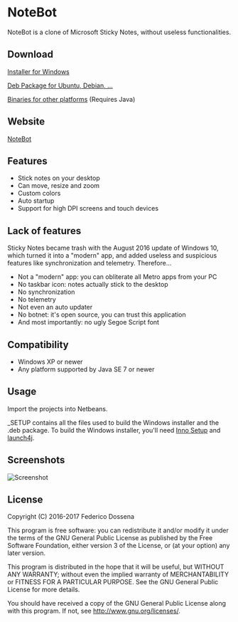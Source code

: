 # NoteBot
NoteBot is a clone of Microsoft Sticky Notes, without useless functionalities.

## Download
[Installer for Windows](http://downloads.fdossena.com/geth.php?r=stickynotes-win)

[Deb Package for Ubuntu, Debian, ...](http://downloads.fdossena.com/geth.php?r=stickynotes-deb)

[Binaries for other platforms](http://downloads.fdossena.com/geth.php?r=stickynotes-bin) (Requires Java)

## Website
[NoteBot](http://notebot.fdossena.com/)

## Features
* Stick notes on your desktop
* Can move, resize and zoom
* Custom colors
* Auto startup
* Support for high DPI screens and touch devices

## Lack of features
Sticky Notes became trash with the August 2016 update of Windows 10, which turned it into a "modern" app, and added useless and suspicious features like synchronization and telemetry. Therefore...

* Not a "modern" app: you can obliterate all Metro apps from your PC
* No taskbar icon: notes actually stick to the desktop
* No synchronization
* No telemetry
* Not even an auto updater
* No botnet: it's open source, you can trust this application
* And most importantly: no ugly Segoe Script font

## Compatibility
* Windows XP or newer
* Any platform supported by Java SE 7 or newer
 
## Usage
Import the projects into Netbeans.

_SETUP contains all the files used to build the Windows installer and the .deb package.
To build the Windows installer, you'll need [Inno Setup](http://www.jrsoftware.org/isinfo.php) and [launch4j](http://launch4j.sourceforge.net/).

## Screenshots
![Screenshot](http://fdossena.com/stickynotes/screen1_15.png)

## License
Copyright (C) 2016-2017 Federico Dossena

This program is free software: you can redistribute it and/or modify
it under the terms of the GNU General Public License as published by
the Free Software Foundation, either version 3 of the License, or
(at your option) any later version.

This program is distributed in the hope that it will be useful,
but WITHOUT ANY WARRANTY; without even the implied warranty of
MERCHANTABILITY or FITNESS FOR A PARTICULAR PURPOSE.  See the
GNU General Public License for more details.

You should have received a copy of the GNU General Public License
along with this program.  If not, see <http://www.gnu.org/licenses/>.
